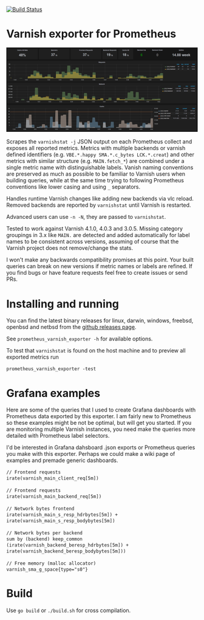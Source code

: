 [![Build Status](https://travis-ci.org/jonnenauha/prometheus_varnish_exporter.svg?branch=master)](https://travis-ci.org/jonnenauha/prometheus_varnish_exporter)

# Varnish exporter for Prometheus

![Grafana example](.github/grafana.png)

Scrapes the `varnishstat -j` JSON output on each Prometheus collect and exposes all reported metrics. Metrics with multiple backends or varnish defined identifiers (e.g. `VBE.*.happy SMA.*.c_bytes LCK.*.creat`) and other metrics with similar structure (e.g. `MAIN.fetch_*`) are combined under a single metric name with distinguishable labels. Vanish naming conventions are preserved as much as possible to be familiar to Varnish users when building queries, while at the same time trying to following Prometheus conventions like lower casing and using `_` separators.

Handles runtime Varnish changes like adding new backends via vlc reload. Removed backends are reported by `varnishstat` until Varnish is restarted.

Advanced users can use `-n -N`, they are passed to `varnishstat`.

Tested to work against Varnish 4.1.0, 4.0.3 and 3.0.5. Missing category groupings in 3.x like `MAIN.` are detected and added automatically for label names to be consistent across versions, assuming of course that the Varnish project does not remove/change the stats.

I won't make any backwards compatibility promises at this point. Your built queries can break on new versions if metric names or labels are refined. If you find bugs or have feature requests feel free to create issues or send PRs.

# Installing and running

You can find the latest binary releases for linux, darwin, windows, freebsd, openbsd and netbsd  from the [github releases page](https://github.com/jonnenauha/prometheus_varnish_exporter/releases).

See `prometheus_varnish_exporter -h` for available options.

To test that `varnishstat` is found on the host machine and to preview all exported metrics run

    prometheus_varnish_exporter -test

# Grafana examples

Here are some of the queries that I used to create Grafana dashboards with Prometheus data exported by this exporter. I am fairly new to Prometheus so these examples might be not be optimal, but will get you started. If you are monitoring multiple Varnish instances, you need make the queries more detailed with Prometheus label selectors.

I'd be interested in Grafana dahsboard .json exports or Prometheus queries you make with this exporter. Perhaps we could make a wiki page of examples and premade generic dashboards.

    // Frontend requests
    irate(varnish_main_client_req[5m])
    
    // Frontend requests
    irate(varnish_main_backend_req[5m])
    
    // Network bytes frontend
    irate(varnish_main_s_resp_hdrbytes[5m]) + irate(varnish_main_s_resp_bodybytes[5m])
    
    // Network bytes per backend
    sum by (backend) keep_common (irate(varnish_backend_beresp_hdrbytes[5m]) + irate(varnish_backend_beresp_bodybytes[5m]))
    
    // Free memory (malloc allocator)
    varnish_sma_g_space{type="s0"}

# Build

Use `go build` or `./build.sh` for cross compilation.
